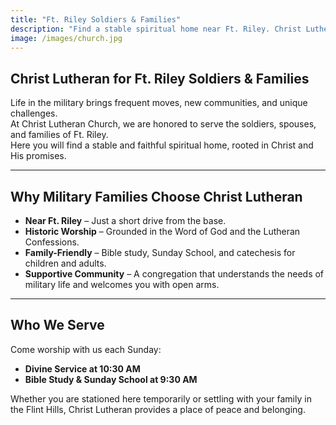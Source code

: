 ```yaml
---
title: "Ft. Riley Soldiers & Families"
description: "Find a stable spiritual home near Ft. Riley. Christ Lutheran Church in Manhattan, KS offers traditional Lutheran worship and community for soldiers and their families."
image: /images/church.jpg
---
```


## Christ Lutheran for Ft. Riley Soldiers & Families

Life in the military brings frequent moves, new communities, and unique challenges.  
At Christ Lutheran Church, we are honored to serve the soldiers, spouses, and families of Ft. Riley.  
Here you will find a stable and faithful spiritual home, rooted in Christ and His promises.

---

## Why Military Families Choose Christ Lutheran

- **Near Ft. Riley** – Just a short drive from the base.  
- **Historic Worship** – Grounded in the Word of God and the Lutheran Confessions.  
- **Family-Friendly** – Bible study, Sunday School, and catechesis for children and adults.  
- **Supportive Community** – A congregation that understands the needs of military life and welcomes you with open arms.  

---

## Who We Serve

Come worship with us each Sunday:

- **Divine Service at 10:30 AM**  
- **Bible Study & Sunday School at 9:30 AM**

Whether you are stationed here temporarily or settling with your family in the Flint Hills, Christ Lutheran provides a place of peace and belonging.
